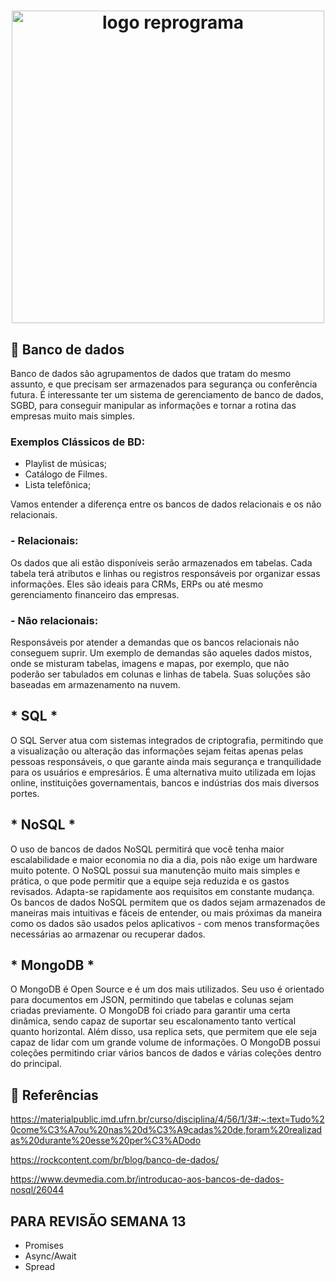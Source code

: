 <h1 align="center">
  <img src="assets/reprograma-fundos-claros.png" alt="logo reprograma" width="500">
</h1>

## 🏦 Banco de dados
Banco de dados são agrupamentos de dados que tratam do mesmo assunto, e que precisam ser armazenados para segurança ou conferência futura.
É interessante ter um sistema de gerenciamento de banco de dados, SGBD, para conseguir manipular as informações e tornar a rotina das empresas muito mais simples.

### Exemplos Clássicos de BD:
* Playlist de músicas;
* Catálogo de Filmes.
* Lista telefônica;

Vamos entender a diferença entre os bancos de dados relacionais e os não relacionais.

### - Relacionais: 
Os dados que ali estão disponíveis serão armazenados em tabelas. Cada tabela terá atributos e linhas ou registros responsáveis por organizar essas informações.
Eles são ideais para CRMs, ERPs ou até mesmo gerenciamento financeiro das empresas.

### - Não relacionais: 
Responsáveis por atender a demandas que os bancos relacionais não conseguem suprir. Um exemplo de demandas são aqueles dados mistos, onde se misturam tabelas, imagens e mapas, por exemplo, que não poderão ser tabulados em colunas e linhas de tabela.
Suas soluções são baseadas em armazenamento na nuvem. 

## * SQL *
O SQL Server atua com sistemas integrados de criptografia, permitindo que a visualização ou alteração das informações sejam feitas apenas pelas pessoas responsáveis, o que garante ainda mais segurança e tranquilidade para os usuários e empresários.
É uma alternativa muito utilizada em lojas online, instituições governamentais, bancos e indústrias dos mais diversos portes.

## * NoSQL *
O uso de bancos de dados NoSQL permitirá que você tenha maior escalabilidade e maior economia no dia a dia, pois não exige um hardware muito potente. O NoSQL possui sua manutenção muito mais simples e prática, o que pode permitir que a equipe seja reduzida e os gastos revisados.
Adapta-se rapidamente aos requisitos em constante mudança. Os bancos de dados NoSQL permitem que os dados sejam armazenados de maneiras mais intuitivas e fáceis de entender, ou mais próximas da maneira como os dados são usados pelos aplicativos - com menos transformações necessárias ao armazenar ou recuperar dados.

## * MongoDB *
O MongoDB é Open Source e é um dos mais utilizados. Seu uso é orientado para documentos em JSON, permitindo que tabelas e colunas sejam criadas previamente. 
O MongoDB foi criado para garantir uma certa dinâmica, sendo capaz de suportar seu escalonamento tanto vertical quanto horizontal. Além disso, usa replica sets, que permitem que ele seja capaz de lidar com um grande volume de informações.
O MongoDB possui coleções permitindo criar vários bancos de dados e várias coleções dentro do principal.

## 📖 Referências
https://materialpublic.imd.ufrn.br/curso/disciplina/4/56/1/3#:~:text=Tudo%20come%C3%A7ou%20nas%20d%C3%A9cadas%20de,foram%20realizadas%20durante%20esse%20per%C3%ADodo

https://rockcontent.com/br/blog/banco-de-dados/

https://www.devmedia.com.br/introducao-aos-bancos-de-dados-nosql/26044


## PARA REVISÃO SEMANA 13
- Promises 
- Async/Await
- Spread
